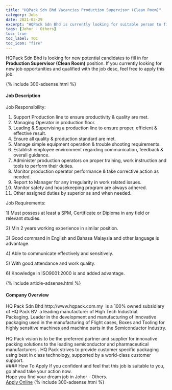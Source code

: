```yaml
---
title: "HQPack Sdn Bhd Vacancies Production Supervisor (Clean Room)" 
category: Jobs 
date: 2021-03-29 
excerpt: "HQPack Sdn Bhd is currently looking for suitable person to fill in the Production Supervisor (Clean Room) which based in Johor - Others" 
tags: [Johor - Others] 
toc: true 
toc_label: TOC 
toc_icon: "fire" 
--- 
```


<p>HQPack Sdn Bhd is looking for new potential candidates to fill in for <b>Production Supervisor (Clean Room)</b> position. If you currently looking for new job opportunities and qualified with the job desc, feel free to apply this job.
</p>{% include 300-adsense.html %} 
<div><div><h4>Job Description</h4></div><div><div><span><div><p>Job Responsibility:</p><ol><li>Support Production line to ensure productivity &amp; quality are met.</li><li>Managing Operator in production floor.</li><li>Leading &amp; Supervising a production line to ensure proper, efficient &amp; effective result.</li><li>Ensure all quality &amp; production standard are met.</li><li>Manage simple equipment operation &amp; trouble shooting requirements.</li><li>Establish employee environment regarding communication, feedback &amp; overall guidance.</li><li>Administer production operators on proper training, work instruction and tools to perform their duties.</li><li>Monitor production operator performance &amp; take corrective action as needed.</li><li>Report to Manager for any irregularity in work related issues.</li><li>Monitor safety and housekeeping program are always adhered.</li><li>Other assigned duties by superior as and when needed.</li></ol><p>Job Requirements:</p><p>1) Must possess at least a SPM, Certificate or Diploma in any field or relevant studies.</p><p>2)&#160;Min 2 years working experience in similar position.</p><p>3) Good command in English and Bahasa Malaysia and other language is advantage.</p><p>4) Able to communicate effectively and sensitively.</p><p>5) With good attendance and work quality.</p><p>6) Knowledge in ISO9001:2000 is and added advantage.</p></div></span></div></div></div> 
{% include article-adsense.html %} 
<div><div><h4>Company Overview</h4></div><div><div><span><div><div>HQ Pack Sdn Bhd http://www.hqpack.com.my&#160; is a 100% owned subsidiary of HQ Pack BV&#160; a leading manufacturer of High Tech Industrial Packaging.&#160;Leader in the development and manufacturing of innovative packaging used in the manufacturing of Flight cases, Boxes and Tooling for highly sensitive machines and machine parts in the Semiconductor Industry.</div>
<div><br>
HQ Pack vision is to be the preferred partner and supplier for innovative packing solutions to the leading semiconductor and pharmaceutical manufacturers . HQ Pack strives to provide customer specific packaging using best in class technology, supported by a world-class customer support.</div></div></span></div></div></div> 
#### How To Apply 
If you confident and feel that this job is suitable to you, go ahead take your action now. <br/> 
Hope you find your dream job in Johor - Others. <br/> 
<a href="https://www.jobstreet.com.my/en/job/production-supervisor-clean-room-4519545?jobId=jobstreet-my-job-4519545&" class="btn btn--info" target="_blank" rel="nofollow noopenner">Apply Online</a> 
{% include 300-adsense.html %} 